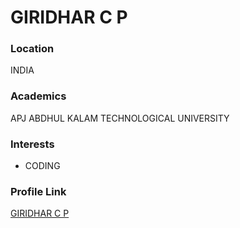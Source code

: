 # GIRIDHAR C P

### Location

INDIA

### Academics

APJ ABDHUL KALAM TECHNOLOGICAL UNIVERSITY

### Interests

- CODING


### Profile Link

[GIRIDHAR C P](https://github.com/giridhar-cp)

